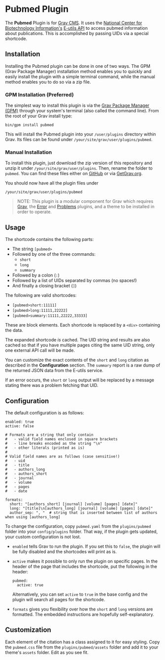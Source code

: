# Pubmed Plugin

The **Pubmed** Plugin is for [Grav CMS](http://github.com/getgrav/grav). It uses the [National Center for Biotechnology Information's](https://www.ncbi.nlm.nih.gov/) [E-utils API](https://www.ncbi.nlm.nih.gov/books/NBK25500/) to access pubmed information about publications. This is accomplished by passing UIDs via a special shortcode.

## Installation

Installing the Pubmed plugin can be done in one of two ways. The GPM (Grav Package Manager) installation method enables you to quickly and easily install the plugin with a simple terminal command, while the manual method enables you to do so via a zip file.

### GPM Installation (Preferred)

The simplest way to install this plugin is via the [Grav Package Manager (GPM)](http://learn.getgrav.org/advanced/grav-gpm) through your system's terminal (also called the command line).  From the root of your Grav install type:

    bin/gpm install pubmed

This will install the Pubmed plugin into your `/user/plugins` directory within Grav. Its files can be found under `/your/site/grav/user/plugins/pubmed`.

### Manual Installation

To install this plugin, just download the zip version of this repository and unzip it under `/your/site/grav/user/plugins`. Then, rename the folder to `pubmed`. You can find these files either on [GitHub](https://github.com/Perlkonig/grav-plugin-pubmed) or via [GetGrav.org](http://getgrav.org/downloads/plugins#extras).

You should now have all the plugin files under

    /your/site/grav/user/plugins/pubmed
	
> NOTE: This plugin is a modular component for Grav which requires [Grav](http://github.com/getgrav/grav), the [Error](https://github.com/getgrav/grav-plugin-error) and [Problems](https://github.com/getgrav/grav-plugin-problems) plugins, and a theme to be installed in order to operate.

## Usage

The shortcode contains the following parts:

  - The string `[pubmed>`
  - Followed by one of the three commands:
    - `short`
    - `long`
    - `summary`
  - Followed by a colon (`:`)
  - Followed by a list of UIDs separated by commas (no spaces!)
  - And finally a closing bracket (`]`)

The following are valid shortcodes:

  - `[pubmed>short:11111]`
  - `[pubmed>long:11111,22222]`
  - `[pubmed>summary:11111,22222,33333]`

These are block elements. Each shortcode is replaced by a `<div>` containing the data. 

The expanded shortcode *is* cached. The UID string and results are also cached so that if you have multiple pages citing the same UID string, only one external API call will be made.

You can customize the exact contents of the `short` and `long` citation as described in the **Configuration** section. The `summary` report is a raw dump of the returned JSON data from the E-utils service.

If an error occurs, the `short` or `long` output will be replaced by a message stating there was a problem fetching that UID.

## Configuration

The default configuration is as follows:

```
enabled: true
active: false

# Formats are a string that only contain 
#   - valid field names enclosed in square brackets
#   - line breaks encoded as the string "\n"
#   - other literals (printed as is)
#
# Valid field names are as follows (case sensitive!)
#   - uid
#   - title
#   - authors_long
#   - authors_short
#   - journal
#   - volume
#   - pages
#   - date

formats:
  short: "[authors_short] [journal] [volume] [pages] [date]"
  long: "[title]\n[authors_long] [journal] [volume] [pages] [date]"
  author_sep: ", "  # string that is inserted between list of authors when using [authors_long]
```

To change the configuration, copy `pubmed.yaml` from the `plugins/pubmed` folder into your `config/plugins` folder. That way, if the plugin gets updated, your custom configuration is not lost.

- `enabled` tells Grav to run the plugin. If you set this to `false`, the plugin will be fully disabled and the shortcodes will print as is.

- `active` makes it possible to only run the plugin on specific pages. In the header of the page that includes the shortcode, put the following in the header:

  ```
  pubmed:
    active: true
  ```

  Alternatively, you can set `active` to `true` in the base config and the plugin will search all pages for the shortcode.

- `formats` gives you flexibility over how the `short` and `long` versions are formatted. The embedded instructions are hopefully self-explanatory.

## Customization

Each element of the citation has a class assigned to it for easy styling. Copy the `pubmed.css` file from the `plugins/pubmed/assets` folder and add it to your theme's ``assets`` folder. Edit as you see fit.

